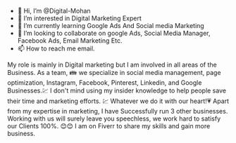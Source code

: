 - 👋 Hi, I’m @Digital-Mohan
- 👀 I’m interested in Digital Marketing Expert
- 🌱 I’m currently learning Google Ads And Social media Marketing
- 💞️ I’m looking to collaborate on google Ads, Social Media Manager, Facebook Ads, Email Marketing Etc.
- 📫 How to reach me email.

<!---
Digital-Mohan/Digital-Mohan is a ✨ special ✨ repository because its `README.md` (this file) appears on your GitHub profile.
You can click the Preview link to take a look at your changes.
--->
My role is mainly in Digital marketing but I am involved in all areas of the Business. As a team, 👪 we specialize in social media management, page optimization, Instagram, Facebook, Pinterest, Linkedin, and Google Businesses.💹 I don't mind using my insider knowledge to help people save their time and marketing efforts. 💹 Whatever we do it with our heart!💗 Apart from my expertise in marketing, I have Successfully run 3 other businesses. Working with us will surely leave you speechless, we work hard to satisfy our Clients 100%. 😊😊 I am on Fiverr to share my skills and gain more business.
